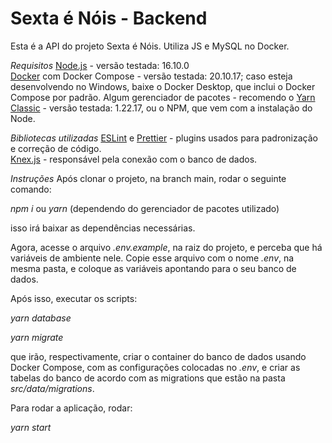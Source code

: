 # Sexta é Nóis - Backend
Esta é a API do projeto Sexta é Nóis. Utiliza JS e MySQL no Docker.

*Requisitos*
[Node.js](https://nodejs.org/en/) - versão testada: 16.10.0<br>
[Docker](https://www.docker.com/) com Docker Compose - versão testada: 20.10.17; caso esteja desenvolvendo no Windows, baixe o Docker Desktop, que inclui o Docker Compose por padrão.
Algum gerenciador de pacotes - recomendo o [Yarn Classic](https://classic.yarnpkg.com/lang/en/) - versão testada: 1.22.17, ou o NPM, que vem com a instalação do Node.

*Bibliotecas utilizadas*
[ESLint](https://eslint.org/) e [Prettier](https://prettier.io/) - plugins usados para padronização e correção de código.<br>
[Knex.js](https://knexjs.org/) - responsável pela conexão com o banco de dados.<br>

*Instruções*
Após clonar o projeto, na branch main, rodar o seguinte comando:<br>

  *npm i* ou *yarn* (dependendo do gerenciador de pacotes utilizado)
  
isso irá baixar as dependências necessárias.

Agora, acesse o arquivo *.env.example*, na raiz do projeto, e perceba que há variáveis de ambiente nele. Copie esse arquivo com o nome *.env*, na mesma pasta, e coloque as variáveis apontando para o seu banco de dados.

Após isso, executar os scripts:

  *yarn database*

  *yarn migrate*
  
que irão, respectivamente, criar o container do banco de dados usando Docker Compose, com as configurações colocadas no *.env*, e criar as tabelas do banco de acordo com as migrations que estão na pasta *src/data/migrations*.

Para rodar a aplicação, rodar:
  
  *yarn start*
